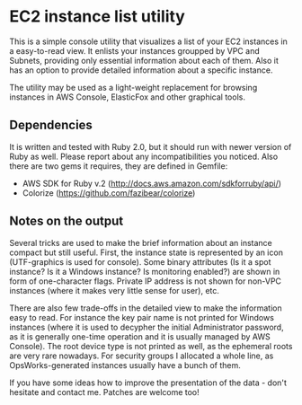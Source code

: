 EC2 instance list utility
=========================

This is a simple console utility that visualizes a list of your EC2 instances in a easy-to-read view. 
It enlists your instances groupped by VPC and Subnets, providing only essential information about each of them.
Also it has an option to provide detailed information about a specific instance.

The utility may be used as a light-weight replacement for browsing instances in AWS Console, ElasticFox and other graphical tools.

Dependencies
------------

It is written and tested with Ruby 2.0, but it should run with newer version of Ruby as well. 
Please report about any incompatibilities you noticed. Also there are two gems it requires, they are defined in Gemfile:
* AWS SDK for Ruby v.2 (http://docs.aws.amazon.com/sdkforruby/api/)
* Colorize (https://github.com/fazibear/colorize)

Notes on the output
-------------------

Several tricks are used to make the brief information about an instance compact but still useful. 
First, the instance state is represented by an icon (UTF-graphics is used for console). 
Some binary attributes (Is it a spot instance? Is it a Windows instance? Is monitoring enabled?) are shown in form of one-character flags.
Private IP address is not shown for non-VPC instances (where it makes very little sense for user), etc.

There are also few trade-offs in the detailed view to make the information easy to read. 
For instance the key pair name is not printed for Windows instances (where it is used to decypher the initial Administrator password, 
as it is generally one-time operation and it is usually managed by AWS Console). The root device type is not printed as well, as 
the ephemeral roots are very rare nowadays. 
For security groups I allocated a whole line, as OpsWorks-generated instances usually have a bunch of them.

If you have some ideas how to improve the presentation of the data - don't hesitate and contact me. Patches are welcome too!

